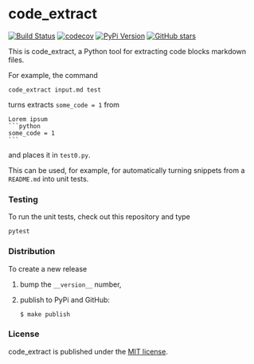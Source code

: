 # code_extract

[![Build Status](https://travis-ci.org/nschloe/code_extract.svg?branch=master)](https://travis-ci.org/nschloe/code_extract)
[![codecov](https://codecov.io/gh/nschloe/code_extract/branch/master/graph/badge.svg)](https://codecov.io/gh/nschloe/code_extract)
[![PyPi Version](https://img.shields.io/pypi/v/code_extract.svg)](https://pypi.python.org/pypi/code_extract)
[![GitHub stars](https://img.shields.io/github/stars/nschloe/code_extract.svg?style=social&label=Star&maxAge=2592000)](https://github.com/nschloe/code_extract)

This is code_extract, a Python tool for extracting code blocks markdown files.

For example, the command
```
code_extract input.md test
```
turns
extracts `some_code = 1` from
````
Lorem ipsum
```python
some_code = 1
```
````
and places it in `test0.py`.

This can be used, for example, for automatically turning snippets from
a `README.md` into unit tests.

### Testing

To run the unit tests, check out this repository and type
```
pytest
```

### Distribution

To create a new release

1. bump the `__version__` number,

2. publish to PyPi and GitHub:
    ```
    $ make publish
    ```

### License

code_extract is published under the [MIT license](https://en.wikipedia.org/wiki/MIT_License).
